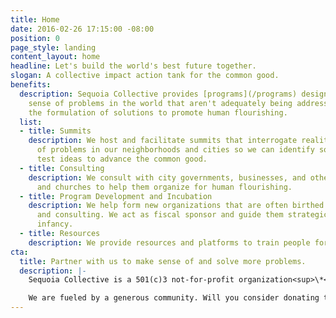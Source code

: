 ```yaml
---
title: Home
date: 2016-02-26 17:15:00 -08:00
position: 0
page_style: landing
content_layout: home
headline: Let's build the world's best future together.
slogan: A collective impact action tank for the common good.
benefits:
  description: Sequoia Collective provides [programs](/programs) designed for making
    sense of problems in the world that aren't adequately being addressed and facilitating
    the formulation of solutions to promote human flourishing.
  list:
  - title: Summits
    description: We host and facilitate summits that interrogate reality, making sense
      of problems in our neighborhoods and cities so we can identify solutions and
      test ideas to advance the common good.
  - title: Consulting
    description: We consult with city governments, businesses, and other organizations
      and churches to help them organize for human flourishing.
  - title: Program Development and Incubation
    description: We help form new organizations that are often birthed from summits
      and consulting. We act as fiscal sponsor and guide them strategically in their
      infancy.
  - title: Resources
    description: We provide resources and platforms to train people for advocacy.
cta:
  title: Partner with us to make sense of and solve more problems.
  description: |-
    Sequoia Collective is a 501(c)3 not-for-profit organization<sup>\*</sup>. All donations are tax deductible.

    We are fueled by a generous community. Will you consider donating to support our work? We appreciate your generosity and partnership!
---
```


